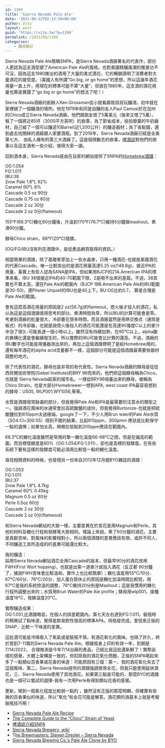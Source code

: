 ```yaml
---
id: 1394
title: 'Sierra Nevada Pale Ale'
date: '2021-06-22T02:13:39+00:00'
author: Vito
layout: post
guid: 'https://vito.tw/?p=1394'
permalink: /2021/06/1394
categories:
    - 釀酒筆記
---
```


Sierra Nevada Pale Ale簡稱SNPA，是Sierra Nevada酒廠著名的代表作，部份人更認為這支酒型塑了American Pale Ale的風格，也對美國精釀風潮的推進功不可沒，因為這支1980推出的酒用了大量的美式酒花，它的暢銷證明了消費者對大量酒花的接受度。（美國人有所謂”Go big, or go home”的思想，所以這幾年酒花用量一直上升，用現在的標準可能不算”大量”，但放在1980年，這支酒的酒花用量也算是實踐了”go big or go home”的想法了吧！）

Sierra Nevada酒廠的創辦人Ken Grossman從小就看鄰居叔叔玩釀酒，初中就在家裡搞了一個釀酒的場所。他在1979年和同是自釀的友人Paul Camusi於在加州的Chico成立Sierra Nevada酒廠。他們跟朋友借了5萬美元（後來又借了5萬），租了一個將近85坪（3000平方英呎）的倉庫，為了節省成本，撿拾廢棄的牛奶器材，自己組了一個可以釀造10Barrel(近1,200公升）的釀造器材；為了省點錢，還到處去找關掉的酒廠跟人家要酒瓶。到了2016年，Sierra Nevada酒廠已經是全美第七大、 由私人擁有的第三大酒廠了。這是個很勵志的故事，[啤酒誌](https://www.thebeerissue.com.tw/blog/post/40624900-sierra-nevada-pale-ale)對他們的故事以及這支酒有一些介紹，值得大家一讀。

回到酒本身，Sierra Nevada是由在自家的網站提供了SNPA的[Homebrew酒譜](https://sierranevada.com/blog/pale-ale-homebrew-recipe/)：

OG:1.054  
FG:1.011  
IBU:38  
2row Pale 1.8°L 92%  
Caramel 60°L 8%  
Cascade 0.5 oz 90分  
Cascade 0.75 oz 60分  
Cascade 2 oz 30分  
Cascade 2 oz 0分(flameout)

155°F(68.3°C)糖化60分鐘後，升溫到170°F(76.7°C)維持5分鐘做mashout。煮沸90分鐘。

酵母Chico strain，68°F(20°C)發酵。

(OG/FG/IBU沒有列在酒譜中，是從產品網頁取得的資訊。）

相當簡單的酒譜，除了基礎麥芽加上一些水晶麥，只用一種酒花-也就是美國酒花的代表Cascade。唯一比較突出的是酒花用量高達5.25 oz(148.8g)，接近IPA的用量，事實上有些人認為SANA是IPA，但如果用BJCP的21A.American IPA的標準來看，IBU 38很接近IPA的40-70範圍下限，2是喝不出來的差距。不過，38其實也不算太高，還在Pale Ale的範圍內（BJCP 18B.American Pale Ale的IBU範圍是30-50)，連Pilsner Urquell的IBU也是40上下。BU:OG比約0.7， 算是合理是Pale Ale的範圍。

會有這麼高酒花用量的原因是2 oz(56.7g)的flameout，熄火後才投入的酒花，私以為這是這個酒譜值得思考的部分。煮沸時間為零，所以IBU的計算可能會是零。考慮到酒廠的批量很大，冷卻要花很多時間，而且酒廠當然是用熱交換式（通常是板式）的冷卻器，也就是說熄火後投入的酒花可能還是在高達90幾度C以上的麥汁中泡了很久-可能長達一個小時以上。雖然沒有持續加熱，在90°C以上，alpha酸的異構化還是會繼續發生的，所以實際的IBU可能會比計算的還高。不過，酒廠的IBU數字也可能是用儀器測出來的，再加上這個酒譜標明了是給Homebrew用的，還有每年酒花的alpha acid含量都不一樣，這個部分可能是這個酒譜最需要依器材調整的地方。

除了代表性的酒花，酵母也是非常的有代表性。Sierra Nevada酒廠的酵母是從從西貝爾技術學院(Siebel Institute)的BRY 96而來的，他們把這個酵母稱為Chico，也就是 Sierra Nevada起家的城市名。一樣從BRY96培養出來的酵母，被稱為Chico Strain，也是大部分Homebrewer一想到APA, west coast IPA最容易想到的酵母：US05, WLP001,WY1056,等等。

水質是酒譜很常缺漏的部分，但我覺得Pale Ale和IPA是最需要的注意水的類型之一。強調酒花風味的水通常會拉高硫酸鹽的成份，但我覺得Burtonize-也就是把硫酸鹽拉到610ppm太過極端。google了一下，不少人用Brun waer的Pale Ale水質（SO4:Cl=300:55）得到不錯的結果，比起610ppm，300pmm 應該是比較保守一點的選擇；如果怕太高，稍微拉低點到200ppm應該在範圍內。

68.3°C的糖化溫度雖然是常用的單一糖化溫度66-68°C之間，但是在偏高的範圍，而目標發酵度是80%（OG:1.054/FG:1.011），卻也是高標的發酵度。在有些系統下要有這樣的發酵度可能必須用比較低一點的糖化溫度。

尋找相關資料的時候，也發現另一份來自2012年12月號BYO雜誌的酒譜：

OG:1.053  
FG:1.011  
IBU:37  
2row Pale 1.8°L 4.7kg  
Caramel 60°L 0.45kg  
Magnum 0.5 oz 60分  
Perle 0.5oz 60分  
Cascade 2 oz 30分  
Cascade 2 oz 0分(flameout)

和Sierra Nevada網站的大致一樣，主要差異在於苦花是用Magnum和Perle，其他的材料及糖化行程和發酵等大致相同。理論上來說，煮了60分鐘的酒花，主要是貢獻苦味，對風味的影響相對小，所以兩個酒譜的差異應該有限，或許不同人、不同釀造工具所造成的的差異可能還比較大。

我的釀造：  
採用Sierra Nevada網站酒花全用Cascade的版本，但最早90分的酒花改用FWH(First Wort hopping)，也就是出第一道麥汁就投入酒花（反正都 90分鐘了，據說FWH苦味會比較溫和，實作上也比較簡單）；糖化溫度用55°C/10分、67°C/60分、76°C/20分，加入蛋白質休止的原因是糖化加溫時間比較短，用 67°C是我的系統控溫的調整，76°C維持20分則是Mashout；這是我慣用的糖化行程所調整出來的；水質用Brun Water的Pale Ale profile；酵母用wlp001，接種溫度19°C，發酵溫度20°C。

實際釀造成果：  
OG:1.051,比酒譜略低，在個人的誤差範圍內。第七天左右達到FG:1.011。裝瓶時的稍微試了點味道，覺得是款易飲性很高的標準APA。待瓶發完成，會找來正版的SNAP，比較一下味道的差異。

這批酒可能是冷降吸入了氧氣或是裝瓶不慎，有酒花氧化的風味。也隔了許久，終於買到7-11賣的Sierra Nevada Pale Ale。根據瓶身上印的有效一年，到期是7/14/2022， 合理推測是今年7/14出廠的產品，己經比我這批還新鮮了！實際品嚐的感覺，大體上架構是一致的，但扣除我的酒花氧化問題，正版的SNPA喝起來多了一點類似百香果或花香的味道：可能原因有三個：第一，我的酒花氧化失去了這個風味、第二，Sierra Nevada提供的酒譜強調使用全花，但我只能使用碇狀酒花，三、Sierra Nevada使用了其他酒花。如果第三點是可能的，那麼BYO的酒譜也是一個可以嘗試的選擇-我有一次用Perle有得到類似花香的感覺。

更新，喝到一瓶氧化程度比較弱一點的 ，雖然沒有正版的那麼明顯，但確實有些微的百香果似的味道，所以”氧化”和全花可能是解答。酒花類的酒基本上就是考驗裝瓶技巧啊！

- [Sierra Nevada Pale Ale Recipe](https://sierranevada.com/blog/pale-ale-homebrew-recipe/)
- [The Complete Guide to the “Chico” Strain of Yeast](https://beermaverick.com/the-complete-guide-to-the-chico-strain-of-yeast/)
- [啤酒誌介紹SNPA](https://www.thebeerissue.com.tw/blog/post/40624900-sierra-nevada-pale-ale)
- [Sierra Nevada Brewery, wiki](https://en.wikipedia.org/wiki/Sierra_Nevada_Brewing_Company#cite_note-ogle-6)
- T[he Brewmasters: Steven Dresler – Sierra Nevada](https://www.homebrewtalk.com/threads/the-brewmasters-steven-dresler-sierra-nevada.678717/)
- [Sierra Nevada Brewing Co.’s Pale Ale Clone by BYO](https://byo.com/recipe/sierra-nevada-pale-ale-clone-2/)